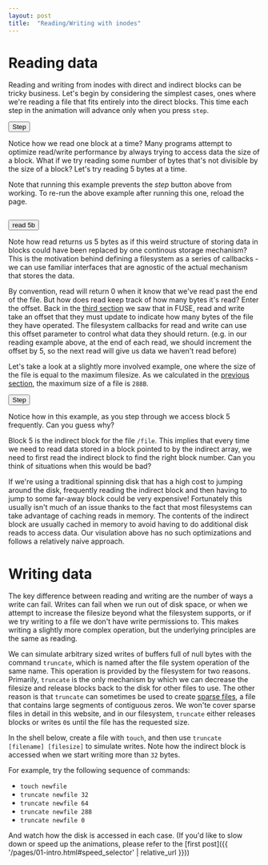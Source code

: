 ```yaml
---
layout: post
title:  "Reading/Writing with inodes"
---
```


# Reading data

Reading and writing from inodes with direct and indirect blocks can be tricky business.
Let's begin by considering the simplest cases, ones where we're reading a file that fits entirely into the direct blocks.
This time each step in the animation will advance only when you press `step`.

<div id='shell_1'></div>
<canvas id='canvas_1'></canvas>
<button onclick='step_fs_1()'>Step</button>
<script>
var canvas_1 = create_canvas('canvas_1');
var fs_1 = new MyFS(canvas_1);
fs_1.ioctl(null, IOCTL_SET_ANIMATION_DURATION, {
    duration: 10,
    save: false,
});
var shell_1 = new Shell(new LayeredFilesystem(fs_1), document.getElementById('shell_1'));
shell_1.remove_container_event_listeners();
shell_1.prompt = function () { return "\n\n"; };
shell_1.main("{{ site.baseurl }}");
async function create_file_from_remote(fs, remote, local) {
    var request = await fetch(remote);
    var reader = request.body.getReader();
    var file = await fs.open(local, O_WRONLY | O_CREAT, 0o777);
    console.log(file);
    while (true) {
        var result = await reader.read();
        console.log(result);
        if (result.done)
            break;
        await fs.write(file, result.value);
    }
}
function run_cat_on_shell(shell) {
    shell.simulate_input("cat /file\n");
}
var action_1 = (async function() {
    await shell_1.initialized;
    await create_file_from_remote(fs_1, "{{ '/assets/32b.txt' | relative_url}}", "/file");
    fs_1.ioctl(null, IOCTL_SET_ANIMATION_DURATION, {
        duration: 0,
        save: false,
    });
    run_cat_on_shell(shell_1);
})();
function step_fs_1() {
    fs_1.animations.draw();
}
</script>

Notice how we read one block at a time?
Many programs attempt to optimize read/write performance by always trying to access data the size of a block.
What if we try reading some number of bytes that's not divisible by the size of a block?
Let's try reading 5 bytes at a time.

Note that running this example prevents the _step_ button above from working.
To re-run the above example after running this one, reload the page.

<pre id='5b_read'></pre>
<button onclick='step_5b_read()'>read 5b</button>
<script>
var pre = document.getElementById('5b_read');
var setup_done = false;
var fd = null;
async function setup_step_5b_read() {
    if (!setup_done) {
        await action_1;
        fd = await fs_1.open("/file", O_RDONLY);
        setup_done = true;
    }
    return fd;
}
async function step_5b_read() {
    fs_1.ioctl(null, IOCTL_SET_ANIMATION_DURATION, {
        duration: 10,
        save: false,
    });
    var file = await setup_step_5b_read();
    var buffer = new Uint8Array(new ArrayBuffer(5));
    var bytes_read = await fs_1.read(file, buffer);
    var read_view = new Uint8Array(buffer.buffer, 0, bytes_read);
    pre.innerText += "read returned " + bytes_read + " bytes(s): '" + bytes_to_str(read_view) + "'\n";
}
</script>


Note how read returns us 5 bytes as if this weird structure of storing data in blocks could have been replaced by one continous storage mechanism?
This is the motivation behind defining a filesystem as a series of callbacks - we can use familiar interfaces that are agnostic of the actual mechanism that stores the data.

By convention, read will return 0 when it know that we've read past the end of the file. But how does read keep track of how many bytes it's read?
Enter the offset.
Back in the [third section](/pages/03-file-api.html) we saw that in FUSE, read and write take an offset that they must update to indicate how many bytes of the file they have operated.
The filesystem callbacks for read and write can use this offset parameter to control what data they should return.
(e.g. in our reading example above, at the end of each read, we should increment the offset by 5, so the next read will give us data we haven't read before)

Let's take a look at a slightly more involved example, one where the size of the file is equal to the maximum filesize.
As we calculated in the [previous section](/pages/05-inodes.html), the maximum size of a file is `288B`.

<div id='shell_2'></div>
<canvas id='canvas_2'></canvas>
<button onclick='step_fs_2()'>Step</button>
<script>
var canvas_2 = create_canvas('canvas_2');
var fs_2 = new MyFS(canvas_2);
fs_2.ioctl(null, IOCTL_SET_ANIMATION_DURATION, {
        duration: 10,
        save: false,
});
var shell_2 = new Shell(new LayeredFilesystem(fs_2), document.getElementById('shell_2'));
shell_2.remove_container_event_listeners();
shell_2.prompt = function () { return "\n\n"; };
shell_2.main("{{ site.baseurl }}");
var action_2 = (async function() {
    await shell_2.initialized;
    await create_file_from_remote(fs_2, "{{ '/assets/288b.txt' | relative_url }}", "/file");
    fs_2.ioctl(null, IOCTL_SET_ANIMATION_DURATION, {
        duration: 0,
        save: false,
    });
    run_cat_on_shell(shell_2);
})();
function step_fs_2() {
    fs_2.animations.draw();
}
</script>

Notice how in this example, as you step through we access block 5 frequently.
Can you guess why?

Block 5 is the indirect block for the file `/file`.
This implies that every time we need to read data stored in a block pointed to by the indirect array, we need to first read the indirect block to find the right block number.
Can you think of situations when this would be bad?

If we're using a traditional spinning disk that has a high cost to jumping around the disk, frequently reading the indirect block and then having to jump to some far-away block could be very expensive!
Fortunately this usually isn't much of an issue thanks to the fact that most filesystems can take advantage of caching reads in memory.
The contents of the indirect block are usually cached in memory to avoid having to do additional disk reads to access data.
Our visulation above has no such optimizations and follows a relatively naive approach.

# Writing data

The key difference between reading and writing are the number of ways a write can fail.
Writes can fail when we run out of disk space, or when we attempt to increase the filesize beyond what the filesystem supports, or if we try writing to a file we don't have write permissions to.
This makes writing a slightly more complex operation, but the underlying principles are the same as reading.

We can simulate arbitrary sized writes of buffers full of null bytes with the command `truncate`, which is named after the file system operation of the same name.
This operation is provided by the filesystem for two reasons.
Primarily, `truncate` is the only mechanism by which we can decrease the filesize and release blocks back to the disk for other files to use.
The other reason is that `truncate` can sometimes be used to create [sparse files](https://en.wikipedia.org/wiki/Sparse_file), a file that contains large segments of contiguous zeros.
We won'te cover sparse files in detail in this website, and in our filesystem, `truncate` either releases blocks or writes `0`s until the file has the requested size.

In the shell below, create a file with `touch`, and then use `truncate [filename] [filesize]` to simulate writes. Note how the indirect block is accessed when we start writing more than `32` bytes.

For example, try the following sequence of commands:

+ `touch newfile`
+ `truncate newfile 32`
+ `truncate newfile 64`
+ `truncate newfile 288`
+ `truncate newfile 0`

And watch how the disk is accessed in each case.
(If you'd like to slow down or speed up the animations, please refer to the [first post]({{ '/pages/01-intro.html#speed_selector' | relative_url }}))

<div id='shell_3'></div>
<canvas id='canvas_3'></canvas>
<script>
var canvas_3 = create_canvas('canvas_3');
var fs_3 = new MyFS(canvas_3);
var shell_3 = new Shell(new LayeredFilesystem(fs_3), document.getElementById('shell_3'));
shell_3.main("{{ site.baseurl }}");
</script>
